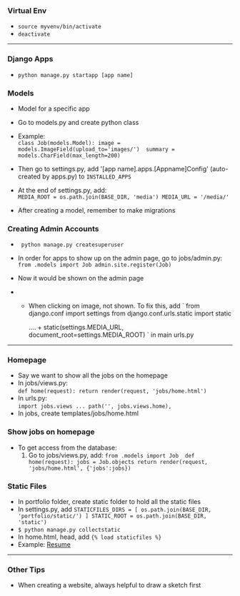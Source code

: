 ### Virtual Env
- `source myvenv/bin/activate`
- `deactivate`

--------------------

### Django Apps
- `python manage.py startapp [app name]`

### Models
- Model for a specific app
- Go to models.py and create python class
- Example:    
	`
	class Job(models.Model):
	    image = models.ImageField(upload_to='images/') 
	    summary = models.CharField(max_length=200)
	`
- Then go to settings.py, add '[app name].apps.[Appname]Config' (auto-created by apps.py) to `INSTALLED_APPS`

- At the end of settings.py, add:    
	`
	MEDIA_ROOT = os.path.join(BASE_DIR, 'media')
	MEDIA_URL = '/media/'
	`
- After creating a model, remember to make migrations

### Creating Admin Accounts
- ` python manage.py createsuperuser`
- In order for apps to show up on the admin page, go to jobs/admin.py:    
	`
	from .models import Job
	admin.site.register(Job)
	`
- Now it would be shown on the admin page

- - When clicking on image, not shown. To fix this, add
	`
	from django.conf import settings
	from django.conf.urls.static import static
	
	.... + static(settings.MEDIA_URL, document_root=settings.MEDIA_ROOT)
	` 
	in main urls.py

--------------------
### Homepage
- Say we want to show all the jobs on the homepage
- In jobs/views.py:    
	`
	def home(request):
	    return render(request, 'jobs/home.html')
	`
- In urls.py:    
	`
	import jobs.views
	...
	path('', jobs.views.home),
	`
- In jobs, create templates/jobs/home.html


### Show jobs on homepage
- To get access from the database:
	1. Go to jobs/views.py, add:
		`
		from .models import Job 
		def home(request):
		    jobs = Job.objects
		    return render(request, 'jobs/home.html', {'jobs':jobs})
		`

### Static Files

- In portfolio folder, create static folder to hold all the static files
- In settings.py, add 
	`
	STATICFILES_DIRS = [
	    os.path.join(BASE_DIR, 'portfolio/static/')
	]
	STATIC_ROOT = os.path.join(BASE_DIR, 'static')
	`
- `$ python manage.py collectstatic`
- In home.html, head, add `{% load staticfiles %}`
- Example:  <a class="nav-item nav-link" href="{% static 'resume.pdf' %}">Resume</a>

--------------------
### Other Tips
- When creating a website, always helpful to draw a sketch first